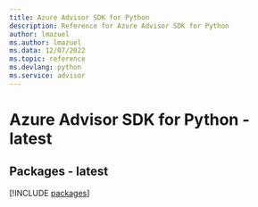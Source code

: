 ```yaml
---
title: Azure Advisor SDK for Python
description: Reference for Azure Advisor SDK for Python
author: lmazuel
ms.author: lmazuel
ms.data: 12/07/2022
ms.topic: reference
ms.devlang: python
ms.service: advisor
---
```

# Azure Advisor SDK for Python - latest
## Packages - latest
[!INCLUDE [packages](advisor-index.md)]